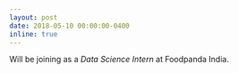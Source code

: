 ```yaml
---
layout: post
date: 2018-05-10 00:00:00-0400
inline: true
---
```


Will be joining as a *Data Science Intern* at Foodpanda India. 
